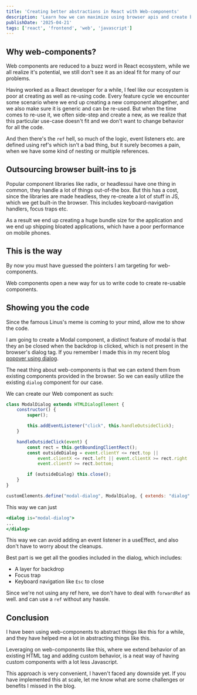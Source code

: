 ```yaml
---
title: 'Creating better abstractions in React with Web-components'
description: 'Learn how we can maximize using browser apis and create better abstractions for our React components'
publishDate: '2025-04-21'
tags: ['react', 'frontend', 'web', 'javascript']
---
```


## Why web-components?
Web components are reduced to a buzz word in React ecosystem, while we all realize it's potential, we still don't see it as an ideal fit for many of our problems.

Having worked as a React developer for a while, I feel like our ecosystem is poor at creating as well as re-using code.
Every feature cycle we encounter some scenario where we end up creating a new component altogether, and we also make sure it is generic and can be re-used.
But when the time comes to re-use it, we often side-step and create a new, as we realize that this particular use-case doesn't fit and we don't want to change behavior for all the code.

And then there's the `ref` hell, so much of the logic, event listeners etc. are defined using ref's which isn't a bad thing, but it surely becomes a pain, when we have some kind of nesting or multiple references.

## Outsourcing browser built-ins to js
Popular component libraries like radix, or headlessui have one thing in common, they handle a lot of things out-of-the box. 
But this has a cost, since the libraries are made headless, they re-create a lot of stuff in JS, which we get built-in the browser. This includes keyboard-navigation handlers, focus traps etc.

As a result we end up creating a huge bundle size for the application and we end up shipping bloated applications, which have a poor performance on mobile phones.

## This is the way
By now you must have guessed the pointers I am targeting for web-components. 

Web components open a new way for us to write code to create re-usable components. 

## Showing you the code
Since the famous Linus's meme is coming to your mind, allow me to show the code. 

I am going to create a Modal component, a distinct feature of modal is that they an be closed when the backdrop is clicked, which is not present in the browser's dialog tag.
If you remember I made this in my recent blog [popover using dialog](https://tanishqsingla.in/blog/popover-with-dialog/).

The neat thing about web-components is that we can extend them from existing components provided in the browser. So we can easily utilize the existing `dialog`  component for our case.

We can create our Web component as such:

```js
class ModalDialog extends HTMLDialogElement {
	constructor() {
		super();

		this.addEventListener("click", this.handleOutsideClick);
	}

	handleOutsideClick(event) {
		const rect = this.getBoundingClientRect();
		const outsideDialog = event.clientY <= rect.top ||
			event.clientX <= rect.left || event.clientX >= rect.right ||
			event.clientY >= rect.bottom;

		if (outsideDialog) this.close();
	}
}

customElements.define("modal-dialog", ModalDialog, { extends: "dialog" });
```

This way we can just 

```jsx
<dialog is="modal-dialog">
...
</dialog>
```

This way we can avoid adding an event listener in a useEffect, and also don't have to worry about the cleanups.

Best part is we get all the goodies included in the dialog, which includes: 
- A layer for backdrop
- Focus trap
- Keyboard navigation like `Esc` to close

Since we're not using any ref here, we don't have to deal with `forwardRef` as well. and can use a `ref` without any hassle. 

## Conclusion
I have been using web-components to abstract things like this for a while, and they have helped me a lot in abstracting things like this. 

Leveraging on web-components like this, where we extend behavior of an existing HTML tag and adding custom behavior, is a neat way of having custom components with a lot less Javascript.

This approach is very convenient, I haven't faced any downside yet. If you have implemented this at scale, let me know what are some challenges or benefits I missed in the blog.
